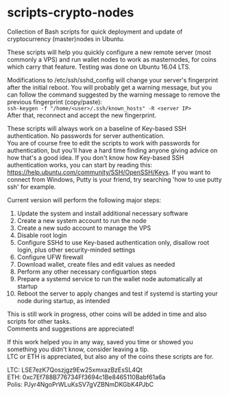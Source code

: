 # scripts-crypto-nodes
Collection of Bash scripts for quick deployment and update of cryptocurrency (master)nodes in Ubuntu.

These scripts will help you quickly configure a new remote server (most commonly a VPS) and run wallet nodes to work as masternodes, for coins which carry that feature. Testing was done on Ubuntu 16.04 LTS.

Modifications to /etc/ssh/sshd_config will change your server's fingerprint after the initial reboot.
You will probably get a warning message, but you can follow the command suggested by the warning message to remove the previous fingerprint (copy/paste):<br>
`ssh-keygen -f "/home/<user>/.ssh/known_hosts" -R <server IP>`<br>
After that, reconnect and accept the new fingerprint.
  
These scripts will always work on a baseline of Key-based SSH authentication. No passwords for server authentication.<br>
You are of course free to edit the scripts to work with passwords for authentication, but you'll have a hard time finding anyone giving advice on how that's a good idea. If you don't know how Key-based SSH authentication works, you can start by reading this: https://help.ubuntu.com/community/SSH/OpenSSH/Keys. If you want to connect from Windows, Putty is your friend, try searching 'how to use putty ssh' for example.

Current version will perform the following major steps:
1. Update the system and install additional necessary software
2. Create a new system account to run the node
3. Create a new sudo account to manage the VPS
4. Disable root login
5. Configure SSHd to use Key-based authentication only, disallow root login, plus other security-minded settings
6. Configure UFW firewall
7. Download wallet, create files and edit values as needed
8. Perform any other necessary configuartion steps
9. Prepare a systemd service to run the wallet node automatically at startup
10. Reboot the server to apply changes and test if systemd is starting your node during startup, as intended

This is still work in progress, other coins will be added in time and also scripts for other tasks.<br>
Comments and suggestions are appreciated!

If this work helped you in any way, saved you time or showed you something you didn't know, consider leaving a tip.<br>
LTC or ETH is appreciated, but also any of the coins these scripts are for.

LTC: LSE7ezK7Qoszjgz9Ew25xmxazBzEsSL4Qt<br>
ETH: 0xc7Ef788B776734Ff3694c1Be8465110Babf61a6a<br>
Polis: PJyr4NgoPrWLuKsSV7gVZBNmDKGbK4PJbC<br>
